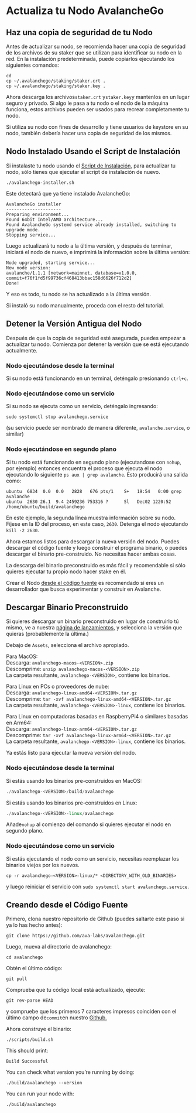 # Actualiza tu Nodo AvalancheGo

## **Haz una copia de seguridad de tu Nodo**

Antes de actualizar su nodo, se recomienda hacer una copia de seguridad de los archivos de su staker que se utilizan para identificar su nodo en la red. En la instalación predeterminada, puede copiarlos ejecutando los siguientes comandos:

```text
cd
cp ~/.avalanchego/staking/staker.crt .
cp ~/.avalanchego/staking/staker.key .
```

Ahora descarga los archivos`staker.crt` y`staker.key`y mantenlos en un lugar seguro y privado. Si algo le pasa a tu nodo o el nodo de la máquina funciona, estos archivos pueden ser usados para recrear completamente tu nodo.

Si utiliza su nodo con fines de desarrollo y tiene usuarios de keystore en su nodo, también debería hacer una copia de seguridad de los mismos.

## Nodo Instalado Usando el Script de Instalación

Si instalaste tu nodo usando el [Script de Instalación](set-up-node-with-installer.md), para actualizar tu nodo, sólo tienes que ejecutar el script de instalación de nuevo.

```text
./avalanchego-installer.sh
```

Este detectará que ya tiene instalado AvalancheGo:

```text
AvalancheGo installer
---------------------
Preparing environment...
Found 64bit Intel/AMD architecture...
Found AvalancheGo systemd service already installed, switching to upgrade mode.
Stopping service...
```

Luego actualizará tu nodo a la última versión, y después de terminar, iniciará el nodo de nuevo, e imprimirá la información sobre la última versión:

```text
Node upgraded, starting service...
New node version:
avalanche/1.1.1 [network=mainnet, database=v1.0.0, commit=f76f1fd5f99736cf468413bbac158d6626f712d2]
Done!
```

Y eso es todo, tu nodo se ha actualizado a la última versión.

Si instaló su nodo manualmente, proceda con el resto del tutorial.

## **Detener la Versión Antigua del Nodo**

Después de que la copia de seguridad esté asegurada, puedes empezar a actualizar tu nodo. Comienza por detener la versión que se está ejecutando actualmente.

### Nodo ejecutándose desde la terminal

Si su nodo está funcionando en un terminal, deténgalo presionando `ctrl+c`.

### Nodo ejecutándose como un servicio

Si su nodo se ejecuta como un servicio, deténgalo ingresando:

`sudo systemctl stop avalanchego.service`

\(su servicio puede ser nombrado de manera diferente, `avalanche.service`, o similar\)

### Nodo ejecutándose en segundo plano

Si tu nodo está funcionando en segundo plano \(ejecutandose con `nohup`, por ejemplo\) entonces encuentra el proceso que ejecuta el nodo ejecutando lo siguiente `ps aux | grep avalanche`. Esto producirá una salida como:

```text
ubuntu  6834  0.0  0.0   2828   676 pts/1    S+   19:54   0:00 grep avalanche
ubuntu  2630 26.1  9.4 2459236 753316 ?      Sl   Dec02 1220:52 /home/ubuntu/build/avalanchego
```

En este ejemplo, la segunda línea muestra información sobre su nodo. Fíjese en la ID del proceso, en este caso, `2630`. Detenga el nodo ejecutando `kill -2 2630`.


Ahora estamos listos para descargar la nueva versión del nodo. Puedes descargar el código fuente y luego construir el programa binario, o puedes descargar el binario pre-construido. No necesitas hacer ambas cosas.

La descarga del binario preconstruido es más fácil y recomendable si sólo quieres ejecutar tu propio nodo hacer stake en él.

Crear el Nodo [desde el código fuente](upgrade-your-avalanchego-node.md#build-from-source) es recomendado si eres un desarrollador que busca experimentar y construir en Avalanche.

## **Descargar Binario Preconstruido**

Si quieres descargar un binario preconstruido en lugar de construirlo tú mismo, ve a nuestra [página de lanzamientos](https://github.com/ava-labs/avalanchego/releases), y selecciona la versión que quieras \(probablemente la última.\)

Debajo de `Assets`, selecciona el archivo apropiado.

Para MacOS:  
Descarga: `avalanchego-macos-<VERSION>.zip`  
Descomprime: `unzip avalanchego-macos-<VERSION>.zip`  
La carpeta resultante, `avalanchego-<VERSION>`, contiene los binarios.

Para Linux en PCs o proveedores de nube:  
Descarga: `avalanchego-linux-amd64-<VERSION>.tar.gz`  
Descomprime: `tar -xvf avalanchego-linux-amd64-<VERSION>.tar.gz`  
La carpeta resultante, `avalanchego-<VERSION>-linux`, contiene los binarios.

Para Linux en computadoras basadas en RaspberryPi4 o similares basadas en Arm64:   
Descarga: `avalanchego-linux-arm64-<VERSION>.tar.gz`  
Descomprime: `tar -xvf avalanchego-linux-arm64-<VERSION>.tar.gz`  
La carpeta resultante, `avalanchego-<VERSION>-linux`, contiene los binarios.

Ya estás listo para ejecutar la nueva versión del nodo.

### Nodo ejecutándose desde la terminal

Si estás usando los binarios pre-construidos en MacOS:

```cpp
./avalanchego-<VERSION>/build/avalanchego
```

Si estás usando los binarios pre-construidos en Linux:

```cpp
./avalanchego-<VERSION>-linux/avalanchego
```

Añade`nohup` al comienzo del comando si quieres ejecutar el nodo en segundo plano.

### Nodo ejecutándose como un servicio

Si estás ejecutando el nodo como un servicio, necesitas reemplazar los binarios viejos por los nuevos.

`cp -r avalanchego-<VERSION>-linux/* <DIRECTORY_WITH_OLD_BINARIES>`

y luego reiniciar el servicio con `sudo systemctl start avalanchego.service`.

## **Creando desde el Código Fuente**

Primero, clona nuestro repositorio de Github \(puedes saltarte este paso si ya lo has hecho antes\):

```text
git clone https://github.com/ava-labs/avalanchego.git
```

Luego, mueva al directorio de avalanchego:

```text
cd avalanchego
```

Obtén el último código:

```text
git pull
```

Comprueba que tu código local está actualizado, ejecute:

```text
git rev-parse HEAD
```

y compruebe que los primeros 7 caracteres impresos coinciden con el último campo de`commit`en nuestro [Github.](https://github.com/ava-labs/avalanchego)

Ahora construye el binario:

```text
./scripts/build.sh
```

This should print:

```text
Build Successful
```

You can check what version you’re running by doing:

```text
./build/avalanchego --version
```

You can run your node with:

```text
./build/avalanchego
```

<!--stackedit_data:
eyJoaXN0b3J5IjpbLTExNDI2MjQzMjQsNDUwODAwOTc3XX0=
-->